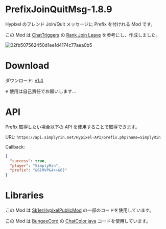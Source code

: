 # PrefixJoinQuitMsg-1.8.9
Hypixel のフレンド Join/Quit メッセージに Prefix を付けれる Mod です。

この Mod は <a href="https://www.chattriggers.com/">ChatTriggers<a/> の <a href="https://www.chattriggers.com/old/imports/RankJoinLeave">Rank Join Leave<a/> を参考にし、作成しました。
  
<img src="https://t.gyazo.com/teams/omn/02fb507562450d1ee1d4174c77aea0b5.png" alt="02fb507562450d1ee1d4174c77aea0b5" title="02fb507562450d1ee1d4174c77aea0b5">

# Download

ダウンロード: <a href="https://github.com/SimplyRin/PrefixJoinQuitMsg-1.8.9/releases/download/1.4/PrefixJoinQuitMsg-1.4.jar">v1.4<a/> 

※ 使用は自己責任でお願いします...

# API

Prefix 取得したい場合以下の API を使用することで取得できます。

URL: `https://api.simplyrin.net/Hypixel-API/prefix.php?name=SimplyRin`

Callback:
```JSON
{
  "success": true,
  "player": "SimplyRin",
  "prefix": "&6[MVP&4++&6]"
}
```

# Libraries

この Mod は <a href="https://github.com/Sk1er/Sk1erHypixelPublicMod">Sk1erHypixelPublicMod<a/> の一部のコードを使用しています。

この Mod は <a href="https://github.com/SpigotMC/BungeeCord">BungeeCord<a/> の <a href="https://github.com/SpigotMC/BungeeCord/blob/master/chat/src/main/java/net/md_5/bungee/api/ChatColor.java">ChatColor.java<a/> コードを使用しています。
